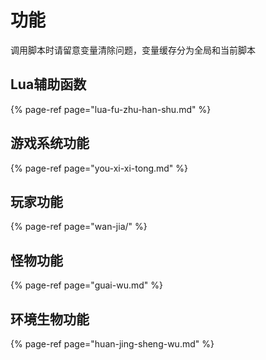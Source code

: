 # 功能

调用脚本时请留意变量清除问题，变量缓存分为全局和当前脚本

## Lua辅助函数



{% page-ref page="lua-fu-zhu-han-shu.md" %}

## 游戏系统功能

{% page-ref page="you-xi-xi-tong.md" %}

## 玩家功能

{% page-ref page="wan-jia/" %}

## 怪物功能

{% page-ref page="guai-wu.md" %}

## 环境生物功能

{% page-ref page="huan-jing-sheng-wu.md" %}

